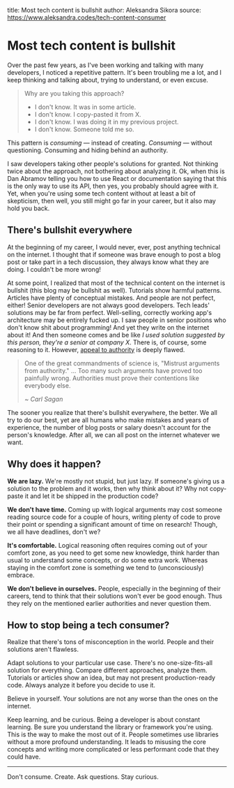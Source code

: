 title: Most tech content is bullshit
author: Aleksandra Sikora
source: https://www.aleksandra.codes/tech-content-consumer

# Most tech content is bullshit

Over the past few years, as I've been working and talking with many developers, I noticed a repetitive pattern. It's been troubling me a lot, and I keep thinking and talking about, trying to understand, or even excuse.

> Why are you taking this approach?
>
>   * I don't know. It was in some article.
>   * I don't know. I copy-pasted it from X.
>   * I don't know. I was doing it in my previous project.
>   * I don't know. Someone told me so.
>


This pattern is _consuming_ — instead of creating. _Consuming_ — without questioning. Consuming and hiding behind an authority.

I saw developers taking other people's solutions for granted. Not thinking twice about the approach, not bothering about analyzing it. Ok, when this is Dan Abramov telling you how to use React or documentation saying that this is the only way to use its API, then yes, you probably should agree with it. Yet, when you're using some tech content without at least a bit of skepticism, then well, you still might go far in your career, but it also may hold you back.

## There's bullshit everywhere

At the beginning of my career, I would never, ever, post anything technical on the internet. I thought that if someone was brave enough to post a blog post or take part in a tech discussion, they always know what they are doing. I couldn't be more wrong!

At some point, I realized that most of the technical content on the internet is bullshit (this blog may be bullshit as well). Tutorials show harmful patterns. Articles have plenty of conceptual mistakes. And people are not perfect, either! Senior developers are not always good developers. Tech leads' solutions may be far from perfect. Well-selling, correctly working app's architecture may be entirely fucked up. I saw people in senior positions who don't know shit about programming! And yet they write on the internet about it! And then someone comes and be like _I used solution suggested by this person, they're a senior at company X_. There is, of course, some reasoning to it. However, [appeal to authority](https://en.wikipedia.org/wiki/Argument_from_authority) is deeply flawed.

> One of the great commandments of science is, "Mistrust arguments from authority." ... Too many such arguments have proved too painfully wrong. Authorities must prove their contentions like everybody else.
>
> _~ Carl Sagan_

The sooner you realize that there's bullshit everywhere, the better. We all try to do our best, yet are all humans who make mistakes and years of experience, the number of blog posts or salary doesn't account for the person's knowledge. After all, we can all post on the internet whatever we want.

## Why does it happen?

**We are lazy.** We're mostly not stupid, but just lazy. If someone's giving us a solution to the problem and it works, then why think about it? Why not copy-paste it and let it be shipped in the production code?

**We don't have time.** Coming up with logical arguments may cost someone reading source code for a couple of hours, writing plenty of code to prove their point or spending a significant amount of time on research! Though, we all have deadlines, don't we?

**It's comfortable.** Logical reasoning often requires coming out of your comfort zone, as you need to get some new knowledge, think harder than usual to understand some concepts, or do some extra work. Whereas staying in the comfort zone is something we tend to (unconsciously) embrace.

**We don't believe in ourselves.** People, especially in the beginning of their careers, tend to think that their solutions won't ever be good enough. Thus they rely on the mentioned earlier authorities and never question them.

## How to stop being a tech consumer?

Realize that there's tons of misconception in the world. People and their solutions aren't flawless.

Adapt solutions to your particular use case. There's no one-size-fits-all solution for everything. Compare different approaches, analyze them. Tutorials or articles show an idea, but may not present production-ready code. Always analyze it before you decide to use it.

Believe in yourself. Your solutions are not any worse than the ones on the internet.

Keep learning, and be curious. Being a developer is about constant learning. Be sure you understand the library or framework you're using. This is the way to make the most out of it. People sometimes use libraries without a more profound understanding. It leads to misusing the core concepts and writing more complicated or less performant code that they could have.

* * *

Don't consume. Create. Ask questions. Stay curious.
